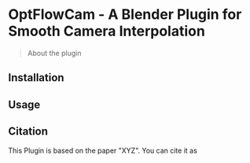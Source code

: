# OptFlowCam - A Blender Plugin for Smooth Camera Interpolation

> About the plugin

## Installation

## Usage

## Citation

This Plugin is based on the paper "XYZ". You can cite it as
```
```

